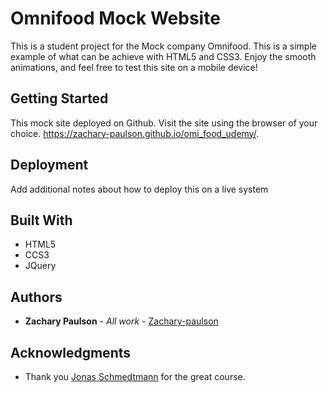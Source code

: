 # Omnifood Mock Website

This is a student project for the Mock company Omnifood.  This is a simple example of what can be achieve with HTML5 and CSS3.  Enjoy the smooth animations, and feel free to test this site on a mobile device!  

## Getting Started

This mock site deployed on Github.  Visit the site using the browser of your choice. https://zachary-paulson.github.io/omi_food_udemy/.

## Deployment

Add additional notes about how to deploy this on a live system

## Built With

* HTML5
* CCS3
* JQuery

## Authors

* **Zachary Paulson** - *All work* - [Zachary-paulson](https://github.com/Zachary-paulson)

## Acknowledgments

* Thank you [Jonas Schmedtmann](https://www.udemy.com/user/jonasschmedtmann/) for the great course.
